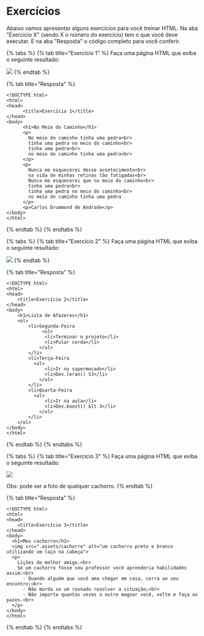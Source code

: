 # Exercícios

Abaixo vamos apresentar alguns exercícios para você treinar HTML. Na aba "Exercício X" \(sendo X o número do exercício\) tem o que você deve executar. E na aba "Resposta" o código completo para você conferir.

{% tabs %}
{% tab title="Exercício 1" %}
Faça uma página HTML que exiba o seguinte resultado:

![](https://lh4.googleusercontent.com/8sPOsprum_9YzTxdtE8jG3Ivebvmqe-uFq7fdZwq0per9decwRCngVE-nTg-EqJJldeHuLdms1zP832edY8l_5u_mA3X4XHXfhGTsERW7rqQESUTUOeMdfezob5z25fGcO1dtqsNN9s)
{% endtab %}

{% tab title="Resposta" %}
```markup
<!DOCTYPE html>
<html>
<head>
      <title>Exercício 1</title>
</head>
<body>
      <h1>No Meio do Caminho</h1>
      <p>
        No meio do caminho tinha uma pedra<br>
        tinha uma pedra no meio do caminho<br>
        tinha uma pedra<br>
        no meio do caminho tinha uma pedra<br>
      </p>
      <p>
        Nunca me esquecerei desse acontecimento<br>
        na vida de minhas retinas tão fatigadas<br>
        Nunca me esquecerei que no meio do caminho<br>
        tinha uma pedra<br>
        tinha uma pedra no meio do caminho<br>
        no meio do caminho tinha uma pedra
      </p>
      <p>Carlos Drummond de Andrade</p>
</body>
</html>
```
{% endtab %}
{% endtabs %}

{% tabs %}
{% tab title="Exercício 2" %}
Faça uma página HTML que exiba o seguinte resultado:

![](https://lh4.googleusercontent.com/9BdWfPgLIA2i3G9K0V3RCpCCJ2gaFNRJI35aL0Qw06IvTg0aWu4gJ1LTQ7P8WvEuRHCKVcmuvdJcQmLJ3cIBVZqH_lECWeNPODO8h8vW5kGXJnfUHytbenux3aUfhPLXB-Pk84Gp5L0)
{% endtab %}

{% tab title="Resposta" %}
```markup
<!DOCTYPE html>
<html>
<head>
    <title>Exercício 2</title>
</head>
<body>
    <h1>Lista de Afazeres</h1>
    <ol>
        <li>Segunda-Feira
             <ul>
              <li>Terminar o projeto</li>
              <li>Pular corda</li>
            </ul>
        </li>
        <li>Terça-Feira
          <ul>
              <li>Ir no supermecado</li>
              <li>Dev.leran() S3</li>
            </ul>
        </li>
        <li>Quarta-Feira
          <ul>
              <li>Ir na aula</li>
              <li>Dev.boost() &lt 3</li>
            </ul>
        </li>
    </ol>
</body>
</html>
```
{% endtab %}
{% endtabs %}

{% tabs %}
{% tab title="Exercício 3" %}
Faça uma página HTML que exiba o seguinte resultado:

![](https://lh5.googleusercontent.com/eXT8vSGYp3171vJIcgWZRQ2n5gyapLpxfk76PoWsZRPZHCoBLFuJpD2KaqLJRZBpDrqbz0dy_0CXgdU422ww3-8NsYTGOUe5yzj7LilKS2Sdfm4dXegQ9FjPWHs_gz6iHxP4W5VVIuw)

Obs: pode ser a foto de qualquer cachorro.
{% endtab %}

{% tab title="Resposta" %}
```markup
<!DOCTYPE html>
<html>
<head>
    <title>Exercício 3</title>
</head>
<body>
  <h1>Meu cachorro</h1>
  <img src=".assets/cachorro" alt="um cachorro preto e branco utilizando um laço na cabeça">
  <p>
    Lições do melhor amigo.<br>
    Se um cachorro fosse seu professor você aprenderia habilidades assim:<br>
      - Quando alguém que você ama chegar em casa, corra ao seu encontro;<br>
      - Não morda se um rosnado resolver a situação;<br>
      - Não importa quantas vezes o outro magoar você, volte e faça as pazes.<br>
  </p>
</body>
</html>
```
{% endtab %}
{% endtabs %}


